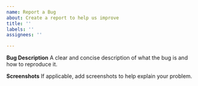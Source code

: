 ```yaml
---
name: Report a Bug
about: Create a report to help us improve
title: ''
labels: ''
assignees: ''

---
```


**Bug Description**
A clear and concise description of what the bug is and how to reproduce it.

**Screenshots**
If applicable, add screenshots to help explain your problem.
